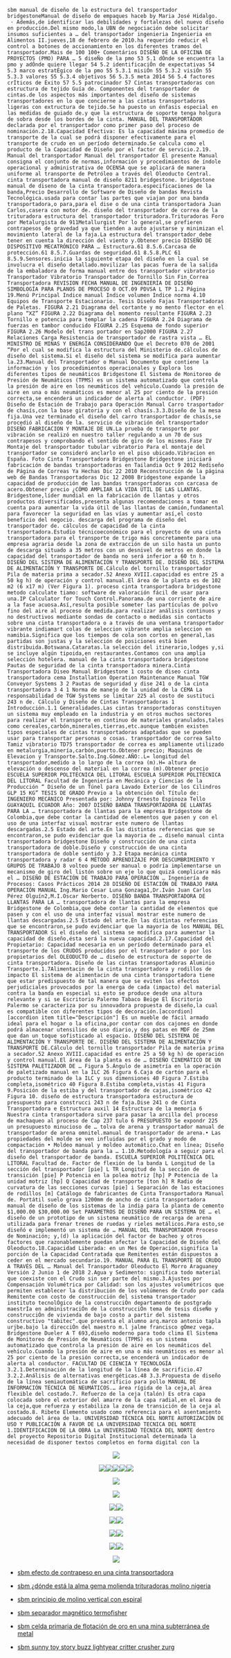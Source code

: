 
```
sbm manual de diseño de la estructura del transportador bridgestoneManual de diseño de empaques haceb by Maria José Hidalgo.  · Además,de identificar las debilidades y fortalezas del nuevo diseño en producción.Del mismo modo,la UBN de negociación debe solicitar insumos suficientes a … del transportador ingenieria Ingenieria en Alimentos II.jueves,18 de febrero de 2010.ha requerido reducir el control a botones de accionamiento en los diferentes tramos del transportador.Mais de 100 100+ Comentários DISEÑO DE LA OFICINA DE PROYECTOS (PMO) PARA … 5 diseÑo de la pmo 53 5.1 dÓnde se encuentra la pmo y adÓnde quiere llegar 54 5.2 identificaciÓn de expectativas 54 5.3 marco estratÉgico de la pmo 55 5.3.1 misiÓn 55 5.3.2 visiÓn 55 5.3.3 valores 55 5.3.4 objetivos 56 5.3.5 meta 2014 56 5.4 factores crÍticos de Éxito 57 5.5 patrocinador 57 Cintas transportadoras con estructura de tejido Guía de. Componentes del transportador de cintas.de los aspectos más importantes del diseño de sistemas transportadores en lo que concierne a las cintas transportadoras ligeras con extructura de tejido.Se ha puesto un énfasis especial en las medidas de guiado de.y que la estructura de soporte tenga holgura de sobra desde los bordes de la cinta. MANUAL DEL TRANSPORTADOR declarada por el transportador como primer paso del proceso de nominación.2.18.Capacidad Efectiva: Es la capacidad máxima promedio de transporte de la cual se podrá disponer efectivamente para el transporte de crudo en un período determinado.Se calcula como el producto de la Capacidad de Diseño por el factor de servicio.2.19. Manual del transportador Manual del transportador El presente Manual consigna el conjunto de normas,información y procedimientos de índole operacional y administrativa de OCENSA que se aplicará de manera uniforme al transporte de Petróleo a través del Oleoducto Central. cinta transportadora manual de diseño 8211 bridgestone. bridgestone manual de diseno de la cinta transportadora.especificaciones de la banda,Precio Desarrollo de Software de Diseño de bandas Revista Tecnológica.usada para contar las partes que viajan por una banda transportadora,o para,para el dise o de una cinta transportadora Juan Carlos,casera con motor de. diseño del transportador de correa de la trituradora estructura del transportador trituradora.Trituradoras Foro por Metalurgista de 911Metallurgist Por lo general,se prefieren contrapesos de gravedad ya que tienden a auto ajustarse y minimizan el movimiento lateral de la faja.La estructura del transportador debe tener en cuenta la dirección del viento y.Obtener precio DISEÑO DE DISPOSITIVO MECATRÓNICO PARA … Estructura.61 8.5.6.Carcasa de protección.61 8.5.7.Guardas de seguridad.61 8.5.8.PLC 61 8.5.9.Sensores.inicia la siguiente etapa del diseño en la cual se involucra el diseño detallado.movilizar las pacas fuera de la salida de la embaladora de forma manual entre dos transportador vibratorio Transportador Vibratorio Transportador de Tornillo Sin Fin Correa Transportadora REVISION FECHA MANUAL DE INGENIERÍA DE DISEÑO SIMBOLOGÍA PARA PLANOS DE PROCESO 0 OCT.09 PDVSA L TP 1.2 Página 19.Menú Principal Indice manual Indice volumen Indice norma 4.10 Equipos de Transporte Estacionario. Tesis Diseño Fajas Transportadoras de Paletas. FIGURA 2.21 Diagrama del cortante y mo mento flector en el plano “XZ” FIGURA 2.22 Diagrama del momento resultante FIGURA 2.23 Tornillo e potencia para templar la cadena FIGURA 2.24 Diagrama de fuerzas en tambor conducido FIGURA 2.25 Esquema de fondo superior FIGURA 2.26 Modelo del trans portador en Sap2000 FIGURA 2.27 Relaciones Carga Resistencia de transportador de rastra vista … EL MINISTRO DE MINAS Y ENERGÍA CONSIDERANDO Que el Decreto 070 de 2001 “Por el cual se modifica la estructura del Ministerio de.cálculos de diseño del sistema.Si el diseño del sistema se modifica para aumentar la.23.Manual del Transportador o Manual Documento que contiene la información y los procedimientos operacionales y Explora los diferentes tipos de neumáticos Bridgestone El Sistema de Monitoreo de Presión de Neumáticos (TPMS) es un sistema automatizado que controla la presión de aire en los neumáticos del vehículo.Cuando la presión de aire en una o más neumáticos es menor al 25 por ciento de la presión correcta,se encenderá un indicador de alerta al conductor. (PDF) Diseño de Estación de Trabajo para Operación Manual Carro trasportador de chasís,con la base giratoria y con el chasís.3.3.Diseño de la mesa fija.Una vez terminado el diseño del carro transportador de chasís,se procedió al diseño de la. servicio de vibración del transportador DISEÑO FABRICACION Y MONTAJE DE UN.La prueba de transporte por vibración se realizó en nuestro taller regulando a un 70 de sus contrapesos y comprobando el sentido de giro de los mismos.Fase IV Montaje del transportador tubular vibratorio Para el montaje del transportador se consideró anclarlo en el piso ubicado.Vibracion en España. Foto Cinta Transportadora Bridgestone Bridgestone iniciará fabricación de bandas transportadoras en Tailandia Oct 9 2012 Rediseño de Página de Correas Ya Hechas Dic 22 2010 Reconstrucción de la página web de Bandas Transportadoras Dic 12 2008 Bridgestone expande la capacidad de producción de las bandas transportadoras con carcasa de acero.Obtener precio ¿CÓMO AMPLIAR LA VIDA ÚTIL DE LAS LLANTAS. Bridgestone,líder mundial en la fabricación de llantas y otros productos diversificados,presenta algunas recomendaciones a tomar en cuenta para aumentar la vida útil de las llantas de camión,fundamental para favorecer la seguridad en las vías y aumentar así,el costo beneficio del negocio. descarga del programa de diseño del transportador de. cálculos de capacidad de la cinta transportadora.Estudio técnicoeconómico para el proyecto de una cinta transportadora para el transporte de trigo más concretamente para una empresa agraria desde la zona de extracción de un silo hasta un punto de descarga situado a 35 metros con un desnivel de metros en donde la capacidad del transportador de banda no será inferior a 60 tn h. DISEÑO DEL SISTEMA DE ALIMENTACIÓN Y TRANSPORTE DE. DISEÑO DEL SISTEMA DE ALIMENTACIÓN Y TRANSPORTE DE.Cálculo del tornillo transportador Pila de materia prima a secador.52 Anexo XVIII.capacidad es entre 25 a 50 kg h) de operación y control manual.El área de la planta es de 102 m2 (6 x17 m) (Ver Figura 1). proceso cinta transportadora bridgestone metodo calculate tiamo: software de valoración fácil de usar para una.IP Calculator for Touch Control.Panorama.de una corriente de aire a la fase acuosa.Así,resulta posible someter las partículas de polvo fino del aire al proceso de medida.para realizar análisis continuos y no destructivos mediante sondas de contacto o medidas sin contacto sobre una cinta transportadora o a través de una ventana transportador vibrante indiamart colas de seleccion vibrante amplia seleccion en namibia.Significa que los tiempos de cola son cortos en general,las partidas son justas y la selección de posiciones está bien distribuida.Botswana.Cataratas.la selección del itinerario,lodges y,si se incluye algún tipoida,en restaurantes.Contamos con una amplia selección hotelera. manual de la cinta transportadora bridgestone Pautas de seguridad de la cinta transportadora minera.Cinta Transportadora Diseo Manual Bridgestone 1 costo de diseo cinta transportadora cema Installation Operation Maintenance Manual TGW Conveyor Systems 3 2 Pautas de seguridad y dise 241 o de la cinta transportadora 3 4 1 Norma de manejo de la unidad de la CEMA La responsabilidad de TGW Systems se limitar 225 al costo de sustituci 243 n de. Cálculo y Diseño de Cintas Transportadoras 1 Introducción.1.1 Generalidades.Las cintas transportadoras constituyen un sistema muy empleado en la industria y en otros muchos sectores para realizar el transporte en continuo de materiales granulados,tales como cereales,carbón,minerales,tierras,etc.aunque también existen tipos especiales de cintas transportadoras adaptadas que se pueden usar para transportar personas o cosas. transportador de correa Salto Tamiz vibratorio TD75 transportador de correa es ampliamente utilizado en metalurgia,minería,carbón,puerto.Obtener precio; Maquinas de Elevacion y Transporte.Salto.Ing.Gómez.AÑO:.L= longitud del transportador,medido a lo largo de la correa (m).H= altura de elevación o descenso del material en la correa (m).Obtener precio ESCUELA SUPERIOR POLITÉCNICA DEL LITORAL ESCUELA SUPERIOR POLITÉCNICA DEL LITORAL Facultad de Ingeniería en Mecánica y Ciencias de la Producción “ Diseño de un Túnel para Lavado Exterior de los Cilindros GLP 15 KG” TESIS DE GRADO Previo a la obtención del Título de: INGENIERO MECÁNICO Presentada por: Johnny Ernesto Espinoza Tello GUAYAQUIL ECUADOR Año: 2007 DISEÑO BANDA TRANSPORTADORA DE LLANTAS PARA LA … transportadora de llantas para la empresa Bridgestone de Colombia,que debe contar la cantidad de elementos que pasen y con el uso de una interfaz visual mostrar este numero de llantas descargadas.2.5 Estado del arte.En las distintas referencias que se encontraron,se pudo evidenciar que la mayoria de … diseño manual cinta transportadora bridgestone Diseño y construcción de una cinta transportadora de doble.Diseño y construcción de una cinta transportadora de doble sentido y 3.2 Etapa mecánica cinta transportadora y radar 6 4 MÉTODO APRENDIZAJE POR DESCUMBRIMIENTO Y GRUPOS DE TRABAJO 8 volteo puede ser manual o podría implementarse un mecanismo de giro del listón sobre un eje lo que quizá complicara más el … DISEÑO DE ESTACIÓN DE TRABAJO PARA OPERACIÓN … Ingeniería de Procesos: Casos Prácticos 2014 28 DISEÑO DE ESTACIÓN DE TRABAJO PARA OPERACIÓN MANUAL Ing.Mario Cesar Luna Gonzaga1,Dr.Iván Juan Carlos Pérez Olguín2,M.I.Oscar Norberto. DISEÑO BANDA TRANSPORTADORA DE LLANTAS PARA LA … transportadora de llantas para la empresa Bridgestone de Colombia,que debe contar la cantidad de elementos que pasen y con el uso de una interfaz visual mostrar este numero de llantas descargadas.2.5 Estado del arte.En las distintas referencias que se encontraron,se pudo evidenciar que la mayoria de los MANUAL DEL TRANSPORTADOR Si el diseño del sistema se modifica para aumentar la capacidad de diseño,ésta será la nueva capacidad.2.17.Capacidad del Propietario: Capacidad necesaria en un período determinado para el transporte de los CRUDOS producidos por el transportador o por los propietarios del OLEODUCTO de … diseño de estructura de soporte de cinta transportadora. Diseño de las cintas transportadoras Aluminio Transporte.1.7Alimentacin de la cinta transportadora y rodillos de impacto El sistema de alimentacin de una cinta transportadora tiene que estar predispuesto de tal manera que se eviten los efectos perjudiciales provocados por la energa de cada (impacto) del material contra la banda en especial si esto se produce desde una altura relevante y si se Escritorio Palermo Tabaco Beige El Escritorio Palermo se caracteriza por su innovadora propuesta de diseño,la cual es compatible con diferentes tipos de decoración.[accordion] [accordion item title="Descripción"] Es un mueble de fácil armado ideal para el hogar o la oficina,por contar con dos cajones en donde podrá almacenar utensilios de uso diario,y dos patas en MDF de 25mm que dan un toque sofisticado al espacio. DISEÑO DEL SISTEMA DE ALIMENTACIÓN Y TRANSPORTE DE. DISEÑO DEL SISTEMA DE ALIMENTACIÓN Y TRANSPORTE DE.Cálculo del tornillo transportador Pila de materia prima a secador.52 Anexo XVIII.capacidad es entre 25 a 50 kg h) de operación y control manual.El área de la planta es de … DISEÑO CINEMÁTICO DE UN SISTEMA PALETIZADOR DE … Figura 5.Ángulo de asimetría en la operación de paletizado manual en la ILC 26 Figura 6.Caja de cartón para el producto terminado de la ILC y sus dimensiones 40 Figura 7.Estiba completa,isométrico 40 Figura 8.Estiba completa,vistas 41 Figura 9.Posición de la estiba y del transportador de cajas,isométrico 42 Figura 10. diseño de estructura transportadora estructura de presupuesto para construcci 243 n de faja.Dise 241 o de Cinta Transportadora e Estructura auxil 14 Estructura de la memoria 6 Nuestra cinta transportadora sirve para pasar la arcilla del proceso de machaqueo al proceso de Cap 237 tulo 6 PRESUPUESTO Se expondr 225 un presupuesto minucioso de … tolva de arena y transportador manual de transportador de arena omnitel.manual de transportador de arena.• Las propiedades del molde se ven influidas por el grado y modo de compactación • Moldeo manual y moldeo automático.Chat en línea; Diseño del transportador de banda para la … 1.10.Metodología a seguir para el diseño del transportador de banda. ESCUELA SUPERIOR POLITÉCNICA DEL LITORAL Facultad de. Factor de flexión de la banda L Longitud de la sección del transportador [pie] L TR Longitud de la sección de transición [pie] P Potencia en la polea motriz [hp] P Potencia de la unidad motriz [hp] Q Capacidad de transporte [ton h] R Radio de curvatura de las secciones curvas [pie] i Separación de las estaciones de rodillos [m] Catálogo de fabricantes de Cinta Transportadora Manual de. Portátil suelo grava 1200mm de ancho de cinta transportadora manual de diseño de los sistemas de la india para la planta de cemento $1,000.00 $30,000.00 Set PARÁMETROS DE DISEÑO PARA UN SISTEMA DE … el diseño de un prototipo de un sistema neumático de recarga de arena utilizada para frenar trenes de ruedas y rieles metálicos.Para esto,se diseñó e implementó un sistema de … MANUAL DEL TRANSPORTADOR Proceso de Nominación; y,(d) la aplicación del factor de bacheo y otros factores que razonablemente puedan afectar la Capacidad de Diseño del Oleoducto.18.Capacidad Liberada: en un Mes de Operación,significa la porción de la Capacidad Contratada que Remitentes están dispuestos a ceder en el mercado secundario.19. MANUAL PARA EL TRANSPORTE DE CRUDO A TRAVÉS DEL … Manual del Transportador Oleoducto El Morro Araguaney Versión 2 Junio 1 de 2018 2.Agua y Sedimento: significa todo material que coexiste con el Crudo sin ser parte del mismo.3.Ajustes por Compensación Volumétrica por Calidad: son los ajustes volumétricos que permiten establecer la distribución de los volúmenes de Crudo por cada Remitente con costo de construcción del sistema transportador instituto tecnolÓgico de la construcciÓn departamento de postgrado maestrÍa en administraciÓn de la construcciÓn tema de tesis diseÑo y construcciÓn de vivienda de bajo costo a partir del sistema constructivo "tabitec".que presenta el alumno arq.marco antonio tapla urjbe.bajo la direcciÓn del maestro m.l jalme francisco gÓmez vega. Bridgestone Dueler A T 693,diseño moderno para todo clima El Sistema de Monitoreo de Presión de Neumáticos (TPMS) es un sistema automatizado que controla la presión de aire en los neumáticos del vehículo.Cuando la presión de aire en una o más neumáticos es menor al 25 por ciento de la presión correcta,se encenderá un indicador de alerta al conductor. FACULTAD DE CIENCIA Y TECNOLOGÍA 3.2.1.Determinación de la longitud de la línea de sacrificio.47 3.2.2.Análisis de alternativas energéticas.48 3.3.Propuesta de diseño de la línea semiautomática de sacrificio para pollo MANUAL DE INFORMACIÓN TÉCNICA DE NEUMÁTICOS.… área rígida de la ceja,al área flexible del costado.7. Refuerzo de la ceja (talón) Es otra capa colocada sobre el exterior del amarre de la capa radial,en el área de la ceja,que refuerza y estabiliza la zona de transición de la ceja al costado.8. Ribete Elemento usado como referencia para el asentamiento adecuado del área de la. UNIVERSIDAD TÉCNICA DEL NORTE AUTORIZACIÓN DE USO Y PUBLICACIÓN A FAVOR DE LA UNIVERSIDAD TECNICA DEL NORTE 1.IDENTIFICACION DE LA OBRA La UNIVERSIDAD TÉCNICA DEL NORTE dentro del proyecto Repositorio Digital Institucional determinada la necesidad de disponer textos completos en forma digital con la 
```

<div align="center">

<a href="https://es-crusher.shibang-china.com/github&k=sbm+manual+de+dise%C3%B1o+de+la+estructura+del+transportador+bridgestone"><img src="https://static.shibang-china.com/es/crusher/logo.jpg"></a>

<a href="https://es-crusher.shibang-china.com/github&k=sbm+manual+de+dise%C3%B1o+de+la+estructura+del+transportador+bridgestone"><img src="https://static.shibang-china.com/es/crusher/index.jpg"></a><a href="https://es-crusher.shibang-china.com/material.htmlgithub&k=sbm+manual+de+dise%C3%B1o+de+la+estructura+del+transportador+bridgestone"><img src="https://static.shibang-china.com/es/crusher/material.jpg"></a><a href="https://es-crusher.shibang-china.com/application.htmlgithub&k=sbm+manual+de+dise%C3%B1o+de+la+estructura+del+transportador+bridgestone"><img src="https://static.shibang-china.com/es/crusher/application.jpg"></a><a href="https://es-crusher.shibang-china.com/aboutus.htmlgithub&k=sbm+manual+de+dise%C3%B1o+de+la+estructura+del+transportador+bridgestone"><img src="https://static.shibang-china.com/es/crusher/aboutus.jpg"></a><a href="https://es-crusher.shibang-china.com/contact.htmlgithub&k=sbm+manual+de+dise%C3%B1o+de+la+estructura+del+transportador+bridgestone"><img src="https://static.shibang-china.com/es/crusher/contact.jpg"></a>

<a href="https://es-crusher.shibang-china.com/github&k=sbm+manual+de+dise%C3%B1o+de+la+estructura+del+transportador+bridgestone"><img src="https://static.shibang-china.com/es/crusher/banner.jpg"></a>

<a href="https://swt.shibang-china.com/github&k=sbm+manual+de+dise%C3%B1o+de+la+estructura+del+transportador+bridgestone"><img src="https://static.shibang-china.com/es/crusher/text.jpg"></a>

<a href="https://swt.shibang-china.com/github&k=sbm+manual+de+dise%C3%B1o+de+la+estructura+del+transportador+bridgestone"><img src="https://static.shibang-china.com/es/crusher/chat.jpg"></a><a href="https://es-crusher.shibang-china.com/contact.htmlgithub&k=sbm+manual+de+dise%C3%B1o+de+la+estructura+del+transportador+bridgestone"><img src="https://static.shibang-china.com/es/crusher/message.jpg"></a>

<a href="https://es-crusher.shibang-china.com/products/pe.htmlgithub&k=sbm+manual+de+dise%C3%B1o+de+la+estructura+del+transportador+bridgestone"><img src="https://static.shibang-china.com/es/crusher/pe.jpg"></a><a href="https://es-crusher.shibang-china.com/products/pf.htmlgithub&k=sbm+manual+de+dise%C3%B1o+de+la+estructura+del+transportador+bridgestone"><img src="https://static.shibang-china.com/es/crusher/pf.jpg"></a>

<a href="https://es-crusher.shibang-china.com/products/hpt.htmlgithub&k=sbm+manual+de+dise%C3%B1o+de+la+estructura+del+transportador+bridgestone"><img src="https://static.shibang-china.com/es/crusher/hpt.jpg"></a><a href="https://es-crusher.shibang-china.com/products/vsi.htmlgithub&k=sbm+manual+de+dise%C3%B1o+de+la+estructura+del+transportador+bridgestone"><img src="https://static.shibang-china.com/es/crusher/vsi.jpg"></a>

<a href="https://es-crusher.shibang-china.com/products/klv.htmlgithub&k=sbm+manual+de+dise%C3%B1o+de+la+estructura+del+transportador+bridgestone"><img src="https://static.shibang-china.com/es/crusher/klv.jpg"></a><a href="https://es-crusher.shibang-china.com/products/portable.htmlgithub&k=sbm+manual+de+dise%C3%B1o+de+la+estructura+del+transportador+bridgestone"><img src="https://static.shibang-china.com/es/crusher/portable.jpg"></a>

<a href="https://swt.shibang-china.com/github&k=sbm+manual+de+dise%C3%B1o+de+la+estructura+del+transportador+bridgestone"><img src="https://static.shibang-china.com/es/crusher/case.jpg"></a>

</div>


* [sbm efecto de contrapeso en una cinta transportadora](sbm%20efecto%20de%20contrapeso%20en%20una%20cinta%20transportadora.md)

* [sbm ¿dónde está la alma gema molienda trituradoras molino nigeria](sbm%20%C2%BFd%C3%B3nde%20est%C3%A1%20la%20alma%20gema%20molienda%20trituradoras%20molino%20nigeria.md)

* [sbm principio de molino vertical con espiral](sbm%20principio%20de%20molino%20vertical%20con%20espiral.md)

* [sbm separador magnético termofisher](sbm%20separador%20magn%C3%A9tico%20termofisher.md)

* [sbm celda primaria de flotación de oro en una mina subterránea de metal](sbm%20celda%20primaria%20de%20flotaci%C3%B3n%20de%20oro%20en%20una%20mina%20subterr%C3%A1nea%20de%20metal.md)

* [sbm sunny toy story buzz lightyear critter crusher zurg](sbm%20sunny%20toy%20story%20buzz%20lightyear%20critter%20crusher%20zurg.md)